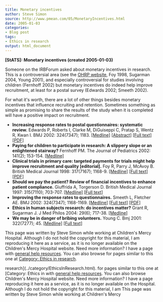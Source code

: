 ```yaml
---
title: Monetary incentives
author: Steve Simon
source: http://www.pmean.com/05/MonetaryIncentives.html
date: 2005-01-03
categories:
- Blog post
tags:
- Ethics in research
output: html_document
---
```

**[StATS]:** **Monetary incentives (created
2005-01-03)**

Someone on the IRBForum asked about monetary incentives in research.
This is a controversial area (see the [OHRP
website](http://www.hhs.gov/ohrp/irb/irb_chapter3.htm#e7), Foy 1998,
Sugarman 2004, Young 2001), and especially controversial for studies
involving children (Fernhoff 2002) but monetary incentives do indeed
help improve recruitment, at least for a postal survey (Edwards 2002;
Smeeth 2002).

For what it's worth, there are a lot of other things besides monetary
incentives that influence recruiting and retention. Sometimes something
as simple as promising to share the results of the study when it is
completed will have a positive impact on recruitment.

-   **Increasing response rates to postal questionnaires: systematic
    review.** Edwards P, Roberts I, Clarke M, DiGuiseppi C, Pratap S,
    Wentz R, Kwan I. BMJ 2002: 324(7347); 1183.
    [\[Medline\]](http://www.ncbi.nlm.nih.gov/entrez/query.fcgi?cmd=Retrieve&db=pubmed&dopt=Abstract&list_uids=12016181)
    [\[Abstract\]](http://bmj.com/cgi/content/abstract/324/7347/1183)
    [\[Full text\]](http://bmj.com/cgi/content/full/324/7347/1183)
    [\[PDF\]](http://bmj.com/cgi/reprint/324/7347/1183.pdf)
-   **Paying for children to participate in research: A slippery slope
    or an enlightened stairway?** Fernhoff PM. The Journal of Pediatrics
    2002: 141(2); 153-154.
    [\[Medline\]](http://www.ncbi.nlm.nih.gov/entrez/query.fcgi?cmd=Retrieve&db=pubmed&dopt=Abstract&list_uids=12183703)
-   **Clinical trials in primary care: targeted payments for trials
    might help improve recruitment and quality \[editorial\].** Foy R,
    Parry J, McAvoy B. British Medical Journal 1998: 317(7167); 1168-9.
    [\[Medline\]](http://www.ncbi.nlm.nih.gov/entrez/query.fcgi?cmd=Retrieve&db=PubMed&list_uids=9794845&dopt=Abstract)
    [\[Full
    text\]](http://bmj.bmjjournals.com/cgi/content/full/317/7167/1168)
    [\[PDF\]](http://bmj.bmjjournals.com/cgi/reprint/317/7167/1168.pdf)
-   **Should we pay the patient? Review of financial incentives to
    enhance patient compliance.** Giuffrida A, Torgerson D. British
    Medical Journal 1997: 315(7110); 703-707.
    [\[Medline\]](http://www.ncbi.nlm.nih.gov/entrez/query.fcgi?cmd=Retrieve&db=PubMed&list_uids=9314754&dopt=Abstract)
    [\[Full
    text\]](http://bmj.bmjjournals.com/cgi/content/full/315/7110/703)
-   **Improving the response rates to questionnaires.** Smeeth L,
    Fletcher AE. BMJ 2002: 324(7347); 1168-1169.
    [\[Medline\]](http://www.ncbi.nlm.nih.gov/entrez/query.fcgi?cmd=Retrieve&db=PubMed&list_uids=12016167&dopt=Abstract)
    [\[Full text\]](http://bmj.com/cgi/content/full/324/7347/1168)
    [\[PDF\]](http://bmj.com/cgi/reprint/324/7347/1168.pdf)
-   **Ethics in human subjects research: do incentives matter?** Grant
    R, Sugarman J. J Med Philos 2004: 29(6); 717-38.
    [\[Medline\]](http://www.ncbi.nlm.nih.gov/entrez/query.fcgi?cmd=Retrieve&db=PubMed&list_uids=15590518&dopt=Abstract)
-   **We may be in danger of bribing volunteers.** Young C. Bmj 2001:
    322(7277); 45.
    [\[Medline\]](http://www.ncbi.nlm.nih.gov/entrez/query.fcgi?cmd=Retrieve&db=PubMed&list_uids=11141157&dopt=Abstract)
    [\[Full
    text\]](http://bmj.bmjjournals.com/cgi/content/full/322/7277/45)

This page was written by Steve Simon while working at Children's Mercy
Hospital. Although I do not hold the copyright for this material, I am
reproducing it here as a service, as it is no longer available on the
Children's Mercy Hospital website. Need more information? I have a page
with [general help resources](../GeneralHelp.html). You can also browse
for pages similar to this one at [Category: Ethics in
research](../category/EthicsInResearch.html).
<!---More--->
research](../category/EthicsInResearch.html).
for pages similar to this one at [Category: Ethics in
with [general help resources](../GeneralHelp.html). You can also browse
Children's Mercy Hospital website. Need more information? I have a page
reproducing it here as a service, as it is no longer available on the
Hospital. Although I do not hold the copyright for this material, I am
This page was written by Steve Simon while working at Children's Mercy

<!---Do not use
**[StATS]:** **Monetary incentives (created
This page was written by Steve Simon while working at Children's Mercy
Hospital. Although I do not hold the copyright for this material, I am
reproducing it here as a service, as it is no longer available on the
Children's Mercy Hospital website. Need more information? I have a page
with [general help resources](../GeneralHelp.html). You can also browse
for pages similar to this one at [Category: Ethics in
research](../category/EthicsInResearch.html).
--->

